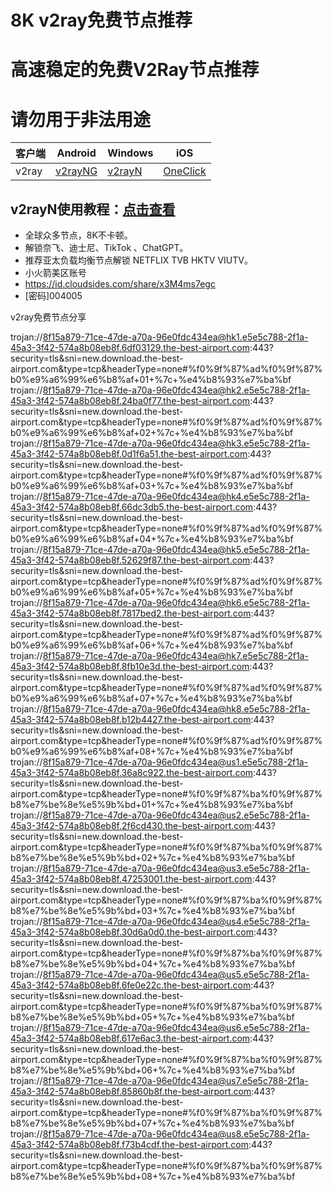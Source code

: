 # 8K v2ray免费节点推荐
# 高速稳定的免费V2Ray节点推荐
# 请勿用于非法用途

|  客户端  | Android  | Windows  | iOS  |
|  ----  | ----   | ----  |----  |
| v2ray  | [v2rayNG](https://www.v2rayfree.eu.org/post/v2rayNg-tutorial/) | [v2rayN](https://www.v2rayfree.eu.org/post/v2rayN-tutorial/) | [OneClick](https://www.v2rayfree.eu.org/post/oneclick/) |
## v2rayN使用教程：[点击查看](https://www.v2rayfree.eu.org/post/v2rayN-tutorial/) 

- 全球众多节点，8K不卡顿。
- 解锁奈飞、迪士尼、TikTok 、ChatGPT。
- 推荐亚太负载均衡节点解锁 NETFLIX TVB HKTV VIUTV。
- 小火箭美区账号
- https://id.cloudsides.com/share/x3M4ms7egc
- [密码]004005


v2ray免费节点分享


trojan://8f15a879-71ce-47de-a70a-96e0fdc434ea@hk1.e5e5c788-2f1a-45a3-3f42-574a8b08eb8f.6df03129.the-best-airport.com:443?security=tls&sni=new.download.the-best-airport.com&type=tcp&headerType=none#%f0%9f%87%ad%f0%9f%87%b0%e9%a6%99%e6%b8%af+01+%7c+%e4%b8%93%e7%ba%bf
trojan://8f15a879-71ce-47de-a70a-96e0fdc434ea@hk2.e5e5c788-2f1a-45a3-3f42-574a8b08eb8f.24ba0f77.the-best-airport.com:443?security=tls&sni=new.download.the-best-airport.com&type=tcp&headerType=none#%f0%9f%87%ad%f0%9f%87%b0%e9%a6%99%e6%b8%af+02+%7c+%e4%b8%93%e7%ba%bf
trojan://8f15a879-71ce-47de-a70a-96e0fdc434ea@hk3.e5e5c788-2f1a-45a3-3f42-574a8b08eb8f.0d1f6a51.the-best-airport.com:443?security=tls&sni=new.download.the-best-airport.com&type=tcp&headerType=none#%f0%9f%87%ad%f0%9f%87%b0%e9%a6%99%e6%b8%af+03+%7c+%e4%b8%93%e7%ba%bf
trojan://8f15a879-71ce-47de-a70a-96e0fdc434ea@hk4.e5e5c788-2f1a-45a3-3f42-574a8b08eb8f.66dc3db5.the-best-airport.com:443?security=tls&sni=new.download.the-best-airport.com&type=tcp&headerType=none#%f0%9f%87%ad%f0%9f%87%b0%e9%a6%99%e6%b8%af+04+%7c+%e4%b8%93%e7%ba%bf
trojan://8f15a879-71ce-47de-a70a-96e0fdc434ea@hk5.e5e5c788-2f1a-45a3-3f42-574a8b08eb8f.52629f87.the-best-airport.com:443?security=tls&sni=new.download.the-best-airport.com&type=tcp&headerType=none#%f0%9f%87%ad%f0%9f%87%b0%e9%a6%99%e6%b8%af+05+%7c+%e4%b8%93%e7%ba%bf
trojan://8f15a879-71ce-47de-a70a-96e0fdc434ea@hk6.e5e5c788-2f1a-45a3-3f42-574a8b08eb8f.7817bed2.the-best-airport.com:443?security=tls&sni=new.download.the-best-airport.com&type=tcp&headerType=none#%f0%9f%87%ad%f0%9f%87%b0%e9%a6%99%e6%b8%af+06+%7c+%e4%b8%93%e7%ba%bf
trojan://8f15a879-71ce-47de-a70a-96e0fdc434ea@hk7.e5e5c788-2f1a-45a3-3f42-574a8b08eb8f.8fb10e3d.the-best-airport.com:443?security=tls&sni=new.download.the-best-airport.com&type=tcp&headerType=none#%f0%9f%87%ad%f0%9f%87%b0%e9%a6%99%e6%b8%af+07+%7c+%e4%b8%93%e7%ba%bf
trojan://8f15a879-71ce-47de-a70a-96e0fdc434ea@hk8.e5e5c788-2f1a-45a3-3f42-574a8b08eb8f.b12b4427.the-best-airport.com:443?security=tls&sni=new.download.the-best-airport.com&type=tcp&headerType=none#%f0%9f%87%ad%f0%9f%87%b0%e9%a6%99%e6%b8%af+08+%7c+%e4%b8%93%e7%ba%bf
trojan://8f15a879-71ce-47de-a70a-96e0fdc434ea@us1.e5e5c788-2f1a-45a3-3f42-574a8b08eb8f.36a8c922.the-best-airport.com:443?security=tls&sni=new.download.the-best-airport.com&type=tcp&headerType=none#%f0%9f%87%ba%f0%9f%87%b8%e7%be%8e%e5%9b%bd+01+%7c+%e4%b8%93%e7%ba%bf
trojan://8f15a879-71ce-47de-a70a-96e0fdc434ea@us2.e5e5c788-2f1a-45a3-3f42-574a8b08eb8f.2f6cd430.the-best-airport.com:443?security=tls&sni=new.download.the-best-airport.com&type=tcp&headerType=none#%f0%9f%87%ba%f0%9f%87%b8%e7%be%8e%e5%9b%bd+02+%7c+%e4%b8%93%e7%ba%bf
trojan://8f15a879-71ce-47de-a70a-96e0fdc434ea@us3.e5e5c788-2f1a-45a3-3f42-574a8b08eb8f.47253001.the-best-airport.com:443?security=tls&sni=new.download.the-best-airport.com&type=tcp&headerType=none#%f0%9f%87%ba%f0%9f%87%b8%e7%be%8e%e5%9b%bd+03+%7c+%e4%b8%93%e7%ba%bf
trojan://8f15a879-71ce-47de-a70a-96e0fdc434ea@us4.e5e5c788-2f1a-45a3-3f42-574a8b08eb8f.30d6a0d0.the-best-airport.com:443?security=tls&sni=new.download.the-best-airport.com&type=tcp&headerType=none#%f0%9f%87%ba%f0%9f%87%b8%e7%be%8e%e5%9b%bd+04+%7c+%e4%b8%93%e7%ba%bf
trojan://8f15a879-71ce-47de-a70a-96e0fdc434ea@us5.e5e5c788-2f1a-45a3-3f42-574a8b08eb8f.6fe0e22c.the-best-airport.com:443?security=tls&sni=new.download.the-best-airport.com&type=tcp&headerType=none#%f0%9f%87%ba%f0%9f%87%b8%e7%be%8e%e5%9b%bd+05+%7c+%e4%b8%93%e7%ba%bf
trojan://8f15a879-71ce-47de-a70a-96e0fdc434ea@us6.e5e5c788-2f1a-45a3-3f42-574a8b08eb8f.617e6ac3.the-best-airport.com:443?security=tls&sni=new.download.the-best-airport.com&type=tcp&headerType=none#%f0%9f%87%ba%f0%9f%87%b8%e7%be%8e%e5%9b%bd+06+%7c+%e4%b8%93%e7%ba%bf
trojan://8f15a879-71ce-47de-a70a-96e0fdc434ea@us7.e5e5c788-2f1a-45a3-3f42-574a8b08eb8f.85860b8f.the-best-airport.com:443?security=tls&sni=new.download.the-best-airport.com&type=tcp&headerType=none#%f0%9f%87%ba%f0%9f%87%b8%e7%be%8e%e5%9b%bd+07+%7c+%e4%b8%93%e7%ba%bf
trojan://8f15a879-71ce-47de-a70a-96e0fdc434ea@us8.e5e5c788-2f1a-45a3-3f42-574a8b08eb8f.f73b4cdf.the-best-airport.com:443?security=tls&sni=new.download.the-best-airport.com&type=tcp&headerType=none#%f0%9f%87%ba%f0%9f%87%b8%e7%be%8e%e5%9b%bd+08+%7c+%e4%b8%93%e7%ba%bf





